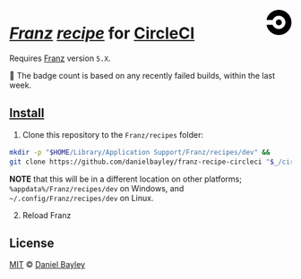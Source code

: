 [<img src="icon.svg" width="9%" align="right">][circleci]

_[Franz] [recipe]_ for [CircleCI]
=================================
Requires [Franz] version `5.X`.

:red_circle: The badge count is based on any recently failed builds, within the last week.

[Install]
---------
1. Clone this repository to the `Franz/recipes` folder:
~~~ sh
mkdir -p "$HOME/Library/Application Support/Franz/recipes/dev" &&
git clone https://github.com/danielbayley/franz-recipe-circleci "$_/circleci"
~~~
**NOTE** that this will be in a different location on other platforms; `%appdata%/Franz/recipes/dev` on Windows, and `~/.config/Franz/recipes/dev` on Linux.

2. Reload Franz

License
-------
[MIT] © [Daniel Bayley]

[MIT]:              LICENSE.md
[Daniel Bayley]:    https://github.com/danielbayley

[franz]:            https://meetfranz.com
[recipe]:           https://github.com/meetfranz/plugins#readme
[install]:          https://github.com/meetfranz/plugins/blob/master/docs/integration.md#installation

[circleci]:         https://circleci.com
